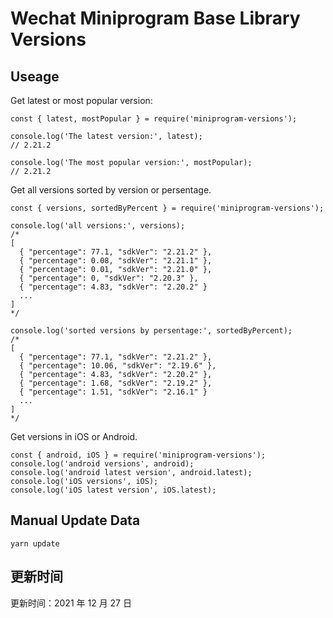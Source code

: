 
# Wechat Miniprogram Base Library Versions

## Useage

Get latest or most popular version:

```;
const { latest, mostPopular } = require('miniprogram-versions');

console.log('The latest version:', latest);
// 2.21.2

console.log('The most popular version:', mostPopular);
// 2.21.2

```

Get all versions sorted by version or persentage.

```
const { versions, sortedByPercent } = require('miniprogram-versions');

console.log('all versions:', versions);
/*
[
  { "percentage": 77.1, "sdkVer": "2.21.2" },
  { "percentage": 0.08, "sdkVer": "2.21.1" },
  { "percentage": 0.01, "sdkVer": "2.21.0" },
  { "percentage": 0, "sdkVer": "2.20.3" },
  { "percentage": 4.83, "sdkVer": "2.20.2" }
  ...
]
*/

console.log('sorted versions by persentage:', sortedByPercent);
/*
[
  { "percentage": 77.1, "sdkVer": "2.21.2" },
  { "percentage": 10.06, "sdkVer": "2.19.6" },
  { "percentage": 4.83, "sdkVer": "2.20.2" },
  { "percentage": 1.68, "sdkVer": "2.19.2" },
  { "percentage": 1.51, "sdkVer": "2.16.1" }
  ...
]
*/
```

Get versions in iOS or Android.

```
const { android, iOS } = require('miniprogram-versions');
console.log('android versions', android);
console.log('android latest version', android.latest);
console.log('iOS versions', iOS);
console.log('iOS latest version', iOS.latest);
```

## Manual Update Data

```
yarn update
```

## 更新时间

更新时间：2021 年 12 月 27 日
